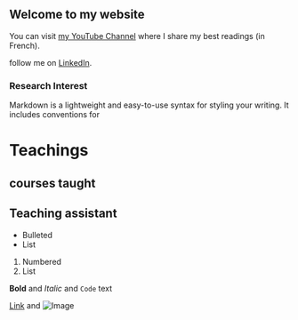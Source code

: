 ## Welcome to my website

You can visit [my YouTube Channel](https://cutt.ly/VScY1pS) where I share my best readings (in French).

follow me on [LinkedIn](https://www.linkedin.com/feed/).

### Research Interest

Markdown is a lightweight and easy-to-use syntax for styling your writing. It includes conventions for


# Teachings
## courses taught 
## Teaching assistant


- Bulleted
- List

1. Numbered
2. List

**Bold** and _Italic_ and `Code` text

[Link](url) and ![Image](src)




